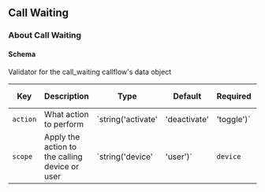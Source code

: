 ## Call Waiting

### About Call Waiting

#### Schema

Validator for the call_waiting callflow's data object



Key | Description | Type | Default | Required | Support Level
--- | ----------- | ---- | ------- | -------- | -------------
`action` | What action to perform | `string('activate' | 'deactivate' | 'toggle')` | `toggle` | `false` |  
`scope` | Apply the action to the calling device or user | `string('device' | 'user')` | `device` | `false` |  



